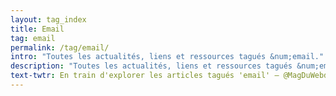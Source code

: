 ```yaml
---
layout: tag_index
title: Email
tag: email
permalink: /tag/email/
intro: "Toutes les actualités, liens et ressources tagués &num;email."
description: "Toutes les actualités, liens et ressources tagués &num;email."
text-twtr: En train d'explorer les articles tagués 'email' — @MagDuWebdesign
---
```

